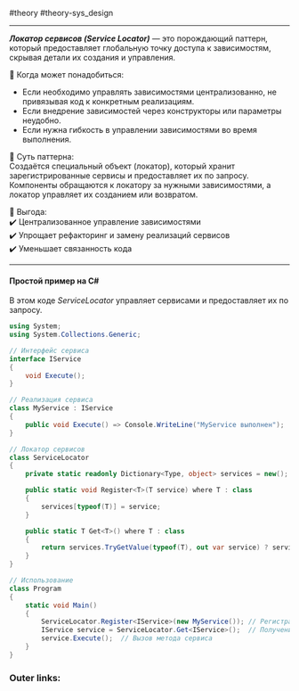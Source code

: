 #theory #theory-sys_design
 
---
**_Локатор сервисов (Service Locator)_** — это порождающий паттерн, который предоставляет глобальную точку доступа к зависимостям, скрывая детали их создания и управления.

📌 Когда может понадобиться:

- Если необходимо управлять зависимостями централизованно, не привязывая код к конкретным реализациям.
- Если внедрение зависимостей через конструкторы или параметры неудобно.
- Если нужна гибкость в управлении зависимостями во время выполнения.

📌 Суть паттерна:  
Создаётся специальный объект (локатор), который хранит зарегистрированные сервисы и предоставляет их по запросу. Компоненты обращаются к локатору за нужными зависимостями, а локатор управляет их созданием или возвратом.

📌 Выгода:  
✔️ Централизованное управление зависимостями  
✔️ Упрощает рефакторинг и замену реализаций сервисов  
✔️ Уменьшает связанность кода

---

#### Простой пример на C#

В этом коде _ServiceLocator_ управляет сервисами и предоставляет их по запросу.

```csharp
using System;
using System.Collections.Generic;

// Интерфейс сервиса
interface IService
{
    void Execute();
}

// Реализация сервиса
class MyService : IService
{
    public void Execute() => Console.WriteLine("MyService выполнен");
}

// Локатор сервисов
class ServiceLocator
{
    private static readonly Dictionary<Type, object> services = new();

    public static void Register<T>(T service) where T : class
    {
        services[typeof(T)] = service;
    }

    public static T Get<T>() where T : class
    {
        return services.TryGetValue(typeof(T), out var service) ? service as T : throw new Exception("Сервис не найден");
    }
}

// Использование
class Program
{
    static void Main()
    {
        ServiceLocator.Register<IService>(new MyService()); // Регистрация сервиса
        IService service = ServiceLocator.Get<IService>();  // Получение сервиса
        service.Execute();  // Вызов метода сервиса
    }
}
```

### Outer links:
